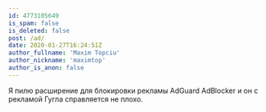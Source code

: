```yaml
---
id: 4773105649
is_spam: false
is_deleted: false
post: /ad/
date: 2020-01-27T16:24:51Z
author_fullname: 'Maxim Topciu'
author_nickname: 'maximtop'
author_is_anon: false
---
```


<p>Я пилю расширение для блокировки рекламы AdGuard AdBlocker и он с рекламой Гугла справляется не плохо.</p>
